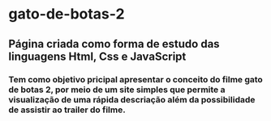# gato-de-botas-2

## Página criada como forma de estudo das linguagens Html, Css e JavaScript

### Tem como objetivo pricipal apresentar o conceito do filme gato de botas 2, por meio de um site simples que permite a visualização de uma rápida descriação além da possibilidade de assistir ao trailer do filme. 
